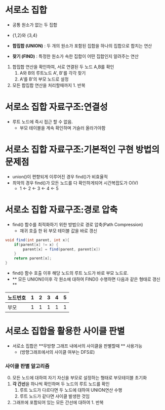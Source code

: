 # 서로소 집합
- 공통 원소가 없는 두 집합
- {1,2}와 {3,4}

- **합집합 (UNION)** : 두 개의 원소가 포함된 집합을 하나의 집합으로 합치는 연산
- **찾기 (FIND)** : 특정한 원소가 속한 집합이 어떤 집합인지 알려주는 연산


1. 합집합 연산을 확인하여, 서로 연결된 두 노드 A,B를 확인
   1. A와 B의 루트노드 A', B'를 각각 찾기
   2. A'를 B'의 부모 노드로 설정
2. 모든 합집합 연산을 처리할때까지 1. 반복

# 서로소 집합 자료구조:연결성

- 루트 노드에 즉시 접근 할 수 없음.
  - 부모 테이블을 계속 확인하며 거슬러 올라가야함

# 서로소 집합 자료구조:기본적인 구현 방법의 문제점
- union()이 편향되게 이루어진 경우 find()가 비효율적
- 최악의 경우 find()가 모든 노드를 다 확인하게되어 시간복잡도가 O(V)
  - 1 <- 2 <- 3 <- 4 <- 5

# 서로소 집합 자료구조:경로 압축
- find() 함수를 최적화하기 위한 방법으로 경로 압축(Path Compression)
  - 재귀 호출 한 뒤 부모 테이블 값을 바로 갱신

```java
void find(int parent, int x){
    if(parent[x] != x) {
        parent[x] = find(parent, parent[x])
    }
    return parent[x];
}
```

- find() 함수 호출 이후 해당 노드의 루트 노드가 바로 부모 노드로.
- ** 모든 UNION()이후 각 원소에 대하여 FIND() 수행하면 다음과 같은 형태로 갱신 **

| 노드번호 | 1 | 2 | 3 | 4 | 5 | 
|---| --- |---|---|---|---|
| 부모   | 1 | 1 | 1 | 1 | 1 |



# 서로소 집합을 활용한 사이클 판별

- 서로소 집합은 **무방향 그래프 내에서의 사이클을 판별할때 ** 사용가능
    - (방향그래프에서의 사이클 여부는 DFS로)
  
### 사이클 판별 알고리즘
0. 모든 노드에 대하여 자기 자신을 부모로 설정하는 형태로 부모테이블 초기화
1. **각 간선**을 하나씩 확인하며 두 노드의 루트 노드를 확인
   1. 루트 노드가 다르다면 두 노드에 대하여 UNION연산 수행
   2. 루트 노드가 같다면 사이클 발생한 것임
2. 그래프에 포함되어 있는 모든 간선에 대하여 1. 반복